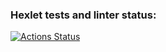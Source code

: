 ### Hexlet tests and linter status:
[![Actions Status](https://github.com/yanovb/qa-engineer-project-85/actions/workflows/hexlet-check.yml/badge.svg)](https://github.com/yanovb/qa-engineer-project-85/actions)